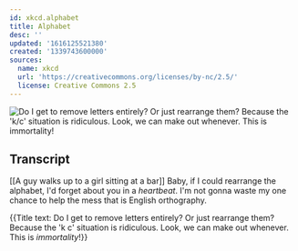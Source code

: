 ```yaml
---
id: xkcd.alphabet
title: Alphabet
desc: ''
updated: '1616125521380'
created: '1339743600000'
sources:
  name: xkcd
  url: 'https://creativecommons.org/licenses/by-nc/2.5/'
  license: Creative Commons 2.5
---
```

![Do I get to remove letters entirely? Or just rearrange them? Because the 'k/c' situation is ridiculous. Look, we can make out whenever. This is *immortality*!](https://imgs.xkcd.com/comics/alphabet.png)

## Transcript
[[A guy walks up to a girl sitting at a bar]]
Baby, if I could rearrange the alphabet, I'd forget about you in a *heartbeat*.  I'm not gonna waste my one chance to help the mess that is English orthography.

{{Title text: Do I get to remove letters entirely? Or just rearrange them? Because the 'k
c' situation is ridiculous. Look, we can make out whenever. This is *immortality*!}}
